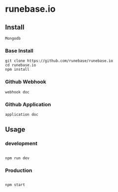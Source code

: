 # runebase.io

## Install
```
Mongodb

```
### Base Install
```
git clone https://github.com/runebase/runebase.io
cd runebase.io
npm install

```
### Github Webhook

```
webhook doc

```

### Github Application

```
application doc

```

## Usage

### development

```

npm run dev

```
### Production

```

npm start

```
